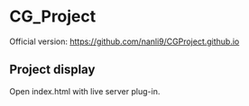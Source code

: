 # CG_Project
Official version: https://github.com/nanli9/CGProject.github.io

## Project display
Open index.html with live server plug-in.
